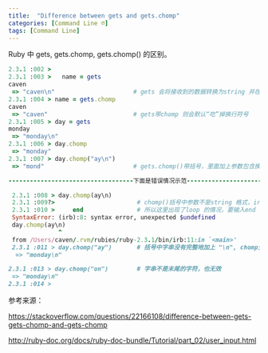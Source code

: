 ```yaml
---
title:  "Difference between gets and gets.chomp"
categories: [Command Line ℗]
tags: [Command Line]
---
```


Ruby 中 gets, gets.chomp, gets.chomp() 的区别。

```ruby
2.3.1 :002 >
2.3.1 :003 >   name = gets
caven
 => "caven\n"                      # gets 会将接收到的数据转换为string 并在末尾换行 '\n'
2.3.1 :004 > name = gets.chomp     
caven
 => "caven"                        # gets带chomp 则会默认“吃”掉换行符号
2.3.1 :005 > day = gets
monday
 => "monday\n"
2.3.1 :006 > day.chomp
 => "monday"
2.3.1 :007 > day.chomp("ay\n")
 => "mond"                         # gets.chomp()带括号，里面加上参数包含换行符号（这里必须是字串格式，并且是get到的字串的末尾的字符）

-----------------------------------下面是错误情况示范-------------------------------------

 2.3.1 :008 > day.chomp(ay\n)
 2.3.1 :009?>                       # chomp()括号中参数不是string 格式，irb 以为括号里是一个待赋值的变数参数
 2.3.1 :010 >     end               # 所以这里出现了loop 的情况，要输入end 才会中断回圈并报错。  
 SyntaxError: (irb):8: syntax error, unexpected $undefined
 day.chomp(ay\n)
              ^
 from /Users/caven/.rvm/rubies/ruby-2.3.1/bin/irb:11:in `<main>'
 2.3.1 :011 > day.chomp("ay")       # 括号中字串没有完整地加上 "\n", chomp无效
  => "monday\n"

2.3.1 :013 > day.chomp("on")        # 字串不是末尾的字符，也无效
 => "monday\n"
2.3.1 :014 >

```

参考来源：

https://stackoverflow.com/questions/22166108/difference-between-gets-gets-chomp-and-gets-chomp


http://ruby-doc.org/docs/ruby-doc-bundle/Tutorial/part_02/user_input.html
